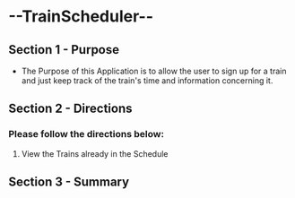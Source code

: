 # --TrainScheduler--

## Section 1 - Purpose

- The Purpose of this Application is to allow the user to sign up for a train and just keep track of the train's time and information concerning it.

## Section 2 - Directions

### Please follow the directions below:

1. View the Trains already in the Schedule

## Section 3 - Summary